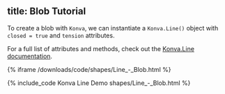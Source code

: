 title: Blob Tutorial
---

To create a blob with `Konva`, we can instantiate a `Konva.Line()` object with `closed = true` and `tension` attributes.

For a full list of attributes and methods, check out the [Konva.Line documentation](http://konva.github.io/api/Konva.Line.html).

{% iframe /downloads/code/shapes/Line_-_Blob.html %}

{% include_code Konva Line Demo shapes/Line_-_Blob.html %}